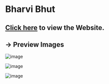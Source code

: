 # Bharvi Bhut

## [Click here](https://html-preview.github.io/?url=https://github.com/BSpatel183/Bharvi-Portfolio/blob/main/index.html) to view the Website.


## -> Preview Images

![image](https://github.com/user-attachments/assets/eb9aa74d-827a-47d3-a4a9-d9fc83f46ee5)

![image](https://github.com/user-attachments/assets/1a322043-af2d-4ee7-8bf1-299e8a751e32)

![image](https://github.com/user-attachments/assets/ca76c596-a77f-4706-959f-a5881c89dc03)
